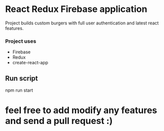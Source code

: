 # React Redux Firebase application

Project builds custom burgers with full user authentication and latest react features. 

### Project uses
  - Firebase
  - Redux 
  - create-react-app
  
## Run script
npm run start 

# feel free to add modify any features and send a pull request :) 